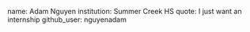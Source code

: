 name: Adam Nguyen
institution: Summer Creek HS
quote: I just want an internship
github_user: nguyenadam
